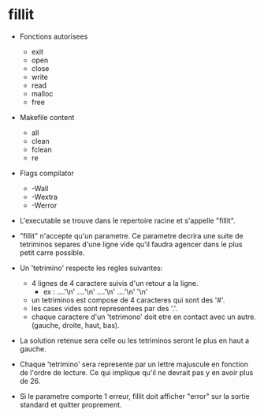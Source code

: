 # fillit

- Fonctions autorisees
   - exit
   - open
   - close
   - write
   - read
   - malloc
   - free

- Makefile content
   - all
   - clean
   - fclean
   - re
   
- Flags compilator
   - -Wall
   - -Wextra
   - -Werror
   
- L'executable se trouve dans le repertoire racine et s'appelle "fillit".


- "fillit" n'accepte qu'un parametre. Ce parametre decrira une suite de tetriminos
separes d'une ligne vide qu'il faudra agencer dans le plus petit carre possible.

- Un 'tetrimino' respecte les regles suivantes:
   - 4 lignes de 4 caractere suivis d'un retour a la ligne.
      - ex : ....'\n'
             ....'\n'
             ....'\n'
             ....'\n'
             '\n'
   - un tetriminos est compose de 4 caracteres qui sont des '#'.
   - les cases vides sont representees par des '.'.
   - chaque caractere d'un 'tetrimono' doit etre en contact 
     avec un autre. (gauche, droite, haut, bas).

- La solution retenue sera celle ou les tetriminos seront le plus en haut a gauche.

- Chaque 'tetrimino' sera represente par un lettre majuscule en fonction de l'ordre
de lecture. Ce qui implique qu'il ne devrait pas y en avoir plus de 26.

- Si le parametre comporte 1 erreur, fillit doit afficher "error" sur la sortie standard
et quitter proprement.
